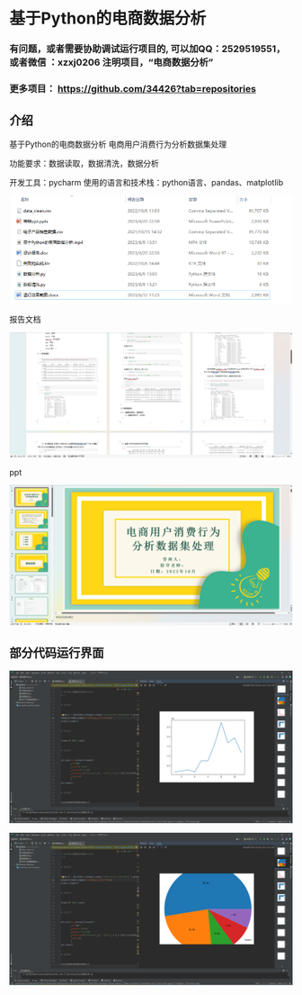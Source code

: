 # 基于Python的电商数据分析

### 有问题，或者需要协助调试运行项目的, 可以加QQ：2529519551，或者微信 ：xzxj0206 注明项目，“电商数据分析” 

### 更多项目： https://github.com/34426?tab=repositories

## 介绍
基于Python的电商数据分析  电商用户消费行为分析数据集处理

功能要求：数据读取，数据清洗，数据分析

开发工具：pycharm
使用的语言和技术栈：python语言、pandas、matplotlib

![img_4.png](imgs/img_4.png)

报告文档

![img.png](imgs/img.png)

ppt

![img_1.png](imgs/img_1.png)

## 部分代码运行界面

![img_2.png](imgs/img_2.png)

![img_3.png](imgs/img_3.png)



